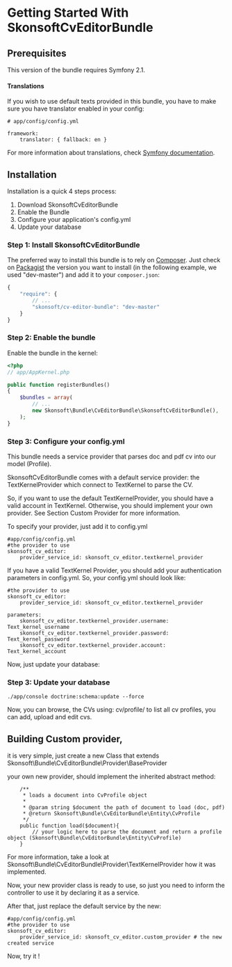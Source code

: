 Getting Started With SkonsoftCvEditorBundle
=========================================

## Prerequisites

This version of the bundle requires Symfony 2.1.

#### Translations

If you wish to use default texts provided in this bundle, you have to make sure you have translator enabled in your config:

    # app/config/config.yml

    framework:
        translator: { fallback: en }

For more information about translations, check [Symfony documentation](http://symfony.com/doc/current/book/translation.html).

## Installation

Installation is a quick 4 steps process:

1. Download SkonsoftCvEditorBundle
2. Enable the Bundle
3. Configure your application's config.yml
4. Update your database

### Step 1: Install SkonsoftCvEditorBundle

The preferred way to install this bundle is to rely on [Composer](http://getcomposer.org).
Just check on [Packagist](http://packagist.org/packages/friendsofsymfony/oauth-server-bundle) the version you want to install (in the following example, we used "dev-master") and add it to your `composer.json`:

``` js
{
    "require": {
        // ...
        "skonsoft/cv-editor-bundle": "dev-master"
    }
}
```

### Step 2: Enable the bundle

Enable the bundle in the kernel:

``` php
<?php
// app/AppKernel.php

public function registerBundles()
{
    $bundles = array(
        // ...
        new Skonsoft\Bundle\CvEditorBundle\SkonsoftCvEditorBundle(),
    );
}
```
### Step 3: Configure your config.yml

This bundle needs a service provider that parses doc and pdf cv into our model (Profile).

SkonsoftCvEditorBundle comes with a default service provider: the TextKernelProvider which connect to TextKernel to parse the CV.

So, if you want to use the default TextKernelProvider, you should have a valid account in TextKernel. Otherwise, you should implement your own
provider. See Section Custom Provider for more information.

To specify your provider, just add it to config.yml

```
#app/config/config.yml
#the provider to use
skonsoft_cv_editor:
    provider_service_id: skonsoft_cv_editor.textkernel_provider
```

If you have a valid TextKernel Provider, you should add your authentication parameters in config.yml. So, your config.yml should look like:
```
#the provider to use
skonsoft_cv_editor:
    provider_service_id: skonsoft_cv_editor.textkernel_provider
    
parameters:
    skonsoft_cv_editor.textkernel_provider.username: Text_kernel_username
    skonsoft_cv_editor.textkernel_provider.password: Text_kernel_password
    skonsoft_cv_editor.textkernel_provider.account:  Text_kernel_account
```

Now, just update your database:

### Step 3: Update your database

```
./app/console doctrine:schema:update --force
```

Now, you can browse, the CVs using: cv/profile/ to list all cv profiles, you can add, upload and edit cvs.

## Building Custom provider,

it is very simple, just create a new Class that extends Skonsoft\Bundle\CvEditorBundle\Provider\BaseProvider

your own new provider, should implement the inherited abstract method: 
```
    /**
     * loads a document into CvProfile object
     * 
     * @param string $document the path of document to load (doc, pdf)
     * @return Skonsoft\Bundle\CvEditorBundle\Entity\CvProfile
     */
    public function load($document){
        // your logic here to parse the document and return a profile object (Skonsoft\Bundle\CvEditorBundle\Entity\CvProfile)
    }
```

For more information, take a look at Skonsoft\Bundle\CvEditorBundle\Provider\TextKernelProvider how it was implemented.

Now, your new provider class is ready to use, so just you need to inform the controller to use it by declaring it as a service.

After that, just replace the default service by the new:

```
#app/config/config.yml
#the provider to use
skonsoft_cv_editor:
    provider_service_id: skonsoft_cv_editor.custom_provider # the new created service 
```

Now, try it !
